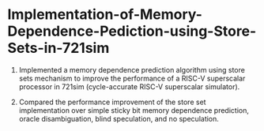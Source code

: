 # Implementation-of-Memory-Dependence-Pediction-using-Store-Sets-in-721sim
1. Implemented a memory dependence prediction algorithm using store sets mechanism to improve the performance of a RISC-V superscalar processor in 721sim (cycle-accurate RISC-V superscalar simulator).

2. Compared the performance improvement of the store set implementation over simple sticky bit memory dependence prediction, oracle disambiguation, blind speculation, and no speculation.
